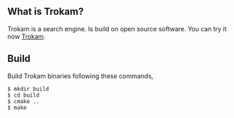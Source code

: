 ## What is Trokam?

Trokam is a search engine. Is build on open source software.
You can try it now [Trokam](http://trokam.com/).

## Build

Build Trokam binaries following these commands,

    $ mkdir build
    $ cd build
    $ cmake ..
    $ make
